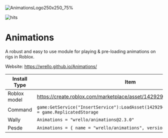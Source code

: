 ![AnimationsLogo250x250_75%](https://github.com/wrello/Animations/assets/89281328/39310186-2e21-4358-adea-10a5538f5426)

![hits](https://hits.aprilnea.com/hits?url=https://github.com/AprilNEA)

# Animations
A robust and easy to use module for playing & pre-loading animations on rigs in Roblox.

Website: https://wrello.github.io/Animations/ 

| Install Type | Item |
| ---          | --- |
| Roblox model | https://create.roblox.com/marketplace/asset/14292949504 |
| Command | `game:GetService("InsertService"):LoadAsset(14292949504).Animations.Parent = game.ReplicatedStorage` |
| Wally |  `Animations = "wrello/animations@2.3.0"` |
| Pesde | `Animations = { name = "wrello/animations", version = "^2.3.0" }` |
